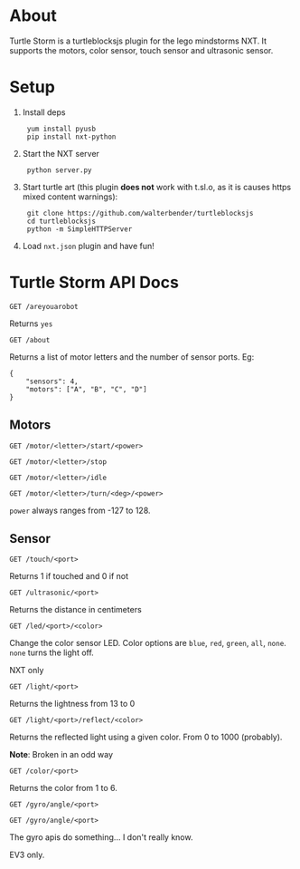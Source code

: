 # About

Turtle Storm is a turtleblocksjs plugin for the lego mindstorms NXT.
It supports the motors, color sensor, touch sensor and ultrasonic sensor.

# Setup

1. Install deps

        yum install pyusb
        pip install nxt-python

2. Start the NXT server

        python server.py

3. Start turtle art (this plugin **does not** work with t.sl.o, as it is causes
   https mixed content warnings):

        git clone https://github.com/walterbender/turtleblocksjs
        cd turtleblocksjs
        python -m SimpleHTTPServer

4. Load `nxt.json` plugin and have fun!

# Turtle Storm API Docs

	GET /areyouarobot
   
Returns `yes`

	GET /about

Returns a list of motor letters and the number of sensor ports.  Eg:

    {
        "sensors": 4,
        "motors": ["A", "B", "C", "D"]
    }

## Motors

	GET /motor/<letter>/start/<power>

	GET /motor/<letter>/stop
	
	GET /motor/<letter>/idle
	
	GET /motor/<letter>/turn/<deg>/<power>

`power` always ranges from -127 to 128.

## Sensor

	GET /touch/<port>

Returns 1 if touched and 0 if not

	GET /ultrasonic/<port>

Returns the distance in centimeters

	GET /led/<port>/<color>

Change the color sensor LED.  Color options are `blue`, `red`, `green`, `all`, `none`.  `none` turns the light off.

NXT only

	GET /light/<port>

Returns the lightness from 13 to 0

	GET /light/<port>/reflect/<color>

Returns the reflected light using a given color.  From 0 to 1000 (probably).

**Note**: Broken in an odd way

	GET /color/<port>

Returns the color from 1 to 6.

    GET /gyro/angle/<port>

    GET /gyro/angle/<port>

The gyro apis do something... I don't really know.

EV3 only.
